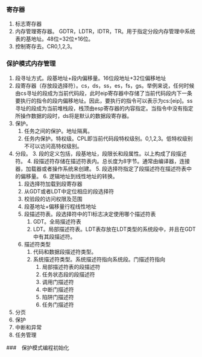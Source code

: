 
### 寄存器

1. 标志寄存器
2. 内存管理寄存器。 GDTR，LDTR，IDTR，TR。用于指定分段内存管理中系统表的基地址。48位=32位+16位。
3. 控制寄存去。CR0,1,2,3。

### 保护模式内存管理
1. 段寻址方式。段基地址+段内偏移量。16位段地址+32位偏移地址
2. 段寄存器（存放段选择符）。cs，ds，ss，es，fs，gs。举例来说，任何时候由cs寻址的段成为当前代码段，此时eip寄存器中存储了当前代码段内下一条要执行的指令的段内偏移地址。因此，要执行的指令可以表示为cs:[eip]。ss寻址的段成为当前堆栈段，栈顶由esp寄存器的内容指定。当指令中没有指定所操作数据的段时，ds将是默认的数据段寄存器。
3. 保护。
   1. 任务之间的保护。地址隔离。
   2. 任务内保护。特权级。CPL即当前代码段特权级别。0,1,2,3。低特权级别不可以访问高特权级别。
4. 分段。
   3. 段的定义包括，段基地址，段限长和段属性。以上构成了段描述符。
   4. 段描述符存储在描述符表内。总长度为8字节。通常由编译器，连接器，加载器或者操作系统来创建。
   5. 段选择符指定了段描述符在描述符表中的偏移量。
   6. 逻辑地址到线性地址的转换。
      1. 段选择符加载到段寄存器
      2. 从GDT或者LDT中定位相应的段选择符
      3. 校验段的访问权限及范围
      4. 段基地址+偏移量行程线性地址
   7. 段描述符表。段选择符中的TI标志决定使用哪个描述符表
      1. GDT。全局描述符表
      2. LDT。局部描述符表。LDT表存放在LDT类型的系统段中，并且在GDT中有其段描述符。
   8. 描述符类型
      1. 代码和数据段描述符类型。
      2. 系统描述符类型。系统描述符指向系统段。门描述符指向
         1. 局部描述符表的段描述符
         2. 任务状态段的段描述符
         3. 调用门描述符
         4. 中断门描述符
         5. 陷阱门描述符
         6. 任务门描述符
5. 分页
6. 保护
7. 中断和异常
8. 任务管理

###　保护模式编程初始化





















